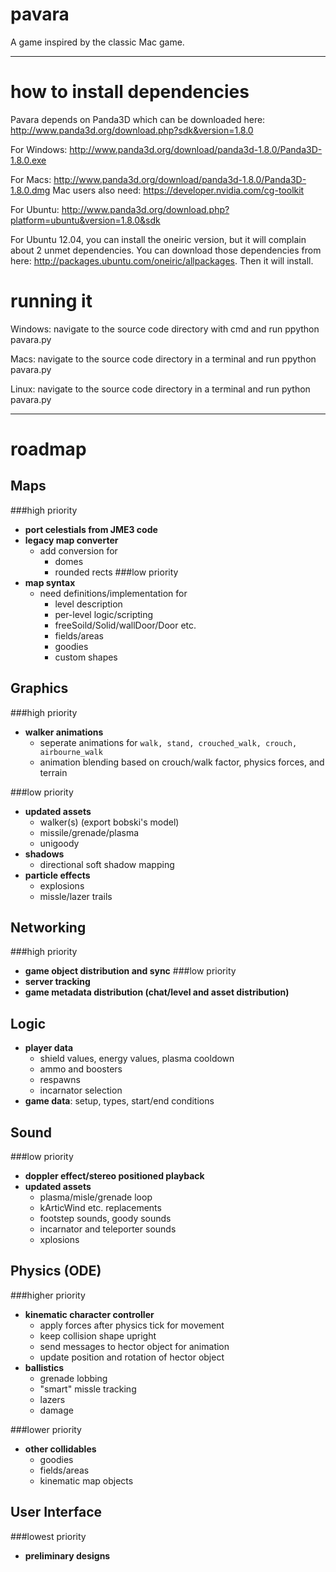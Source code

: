 pavara
======

A game inspired by the classic Mac game.

* * *
how to install dependencies
===========================

Pavara depends on Panda3D which can be downloaded here: http://www.panda3d.org/download.php?sdk&version=1.8.0

For Windows: http://www.panda3d.org/download/panda3d-1.8.0/Panda3D-1.8.0.exe

For Macs: http://www.panda3d.org/download/panda3d-1.8.0/Panda3D-1.8.0.dmg
Mac users also need: https://developer.nvidia.com/cg-toolkit

For Ubuntu: http://www.panda3d.org/download.php?platform=ubuntu&version=1.8.0&sdk

For Ubuntu 12.04, you can install the oneiric version, but it will complain about 2 unmet dependencies. 
You can download those dependencies from here: http://packages.ubuntu.com/oneiric/allpackages. Then it will install.

running it
==========

Windows: navigate to the source code directory with cmd and run ppython pavara.py

Macs: navigate to the source code directory in a terminal and run ppython pavara.py

Linux: navigate to the source code directory in a terminal and run python pavara.py

* * *
roadmap
=======

Maps
----
###high priority
*   **port celestials from JME3 code**
*   **legacy map converter**
	*   add conversion for
		*   domes
		*   rounded rects
###low priority
*   **map syntax**
	*   need definitions/implementation for
        *   level description
		*   per-level logic/scripting
		*	freeSoild/Solid/wallDoor/Door etc.
		*   fields/areas
		*   goodies
		*   custom shapes
		
Graphics
--------
###high priority
*   **walker animations**
	*   seperate animations for `walk, stand, crouched_walk, crouch, airbourne_walk`
	*   animation blending based on crouch/walk factor, physics forces, and terrain

###low priority
*   **updated assets**
    *   walker(s) (export bobski's model)
	*   missile/grenade/plasma
	*   unigoody
*   **shadows**
    *   directional soft shadow mapping
*   **particle effects**
	* explosions
	* missle/lazer trails
	
Networking
----------
###high priority
*   **game object distribution and sync**
###low priority
*   **server tracking**
*   **game metadata distribution (chat/level and asset distribution)**

Logic
-----
*	**player data**
	*	shield values, energy values, plasma cooldown
	*	ammo and boosters
	*	respawns
	*	incarnator selection
*	**game data**: setup, types, start/end conditions
	
Sound
-----
###low priority
*	**doppler effect/stereo positioned playback**
*	**updated assets**
	*	plasma/misle/grenade loop
	*	kArticWind etc. replacements
	*	footstep sounds, goody sounds
	*	incarnator and teleporter sounds
	*	xplosions

Physics (ODE)
-------
###higher priority
*	**kinematic character controller**
	*	apply forces after physics tick for movement
	*	keep collision shape upright
	*	send messages to hector object for animation
	*	update position and rotation of hector object
*	**ballistics**
	*	grenade lobbing
	*	"smart" missle tracking
	*	lazers
	*	damage 
	
###lower priority
*	**other collidables**
	*	goodies
	*	fields/areas
	*	kinematic map objects
    
User Interface
--------------
###lowest priority
*	**preliminary designs**
